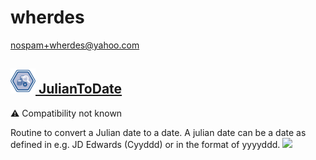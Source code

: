 # wherdes
  <nospam+wherdes@yahoo.com>

## <a href='./components/JulianToDate/readme.md'><img src='./components/JulianToDate/logo.jpg' width='40' height='40'> JulianToDate</a>
 :warning: Compatibility not known

Routine to convert a Julian date to a date. A julian date can be a date as defined in e.g. JD Edwards (Cyyddd) or in the format of yyyyddd.
<img src='./components/JulianToDate/sample.jpg'>
